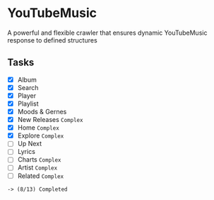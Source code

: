 # YouTubeMusic
A powerful and flexible crawler that ensures dynamic YouTubeMusic response to defined structures

## Tasks
- [x] Album
- [x] Search
- [x] Player
- [x] Playlist
- [x] Moods & Gernes
- [x] New Releases   `Complex`
- [x] Home           `Complex`
- [x] Explore        `Complex`
- [ ] Up Next
- [ ] Lyrics
- [ ] Charts         `Complex`
- [ ] Artist         `Complex`
- [ ] Related        `Complex`

`-> (8/13) Completed`

